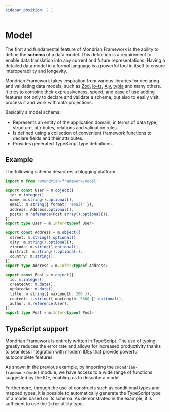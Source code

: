 ```yaml
---
sidebar_position: 2.1
---
```


# Model
The first and fundamental feature of Mondrian Framework is the ability to define the <strong>schema</strong> of a data model. This definition is a requirement to enable data translation into any current and future representations. Having a detailed data model in a formal language is a powerful tool in itself to ensure interoperability and longevity.

Mondrian Framework takes inspiration from various libraries for declaring and validating data models, such as [Zod](https://zod.dev/), [io-ts](https://github.com/gcanti/io-ts), [Ajv](https://ajv.js.org/), [typia](https://typia.io/) and many others. It tries to combine their expressiveness, speed, and ease of use adding features not only to declare and validate a schema, but also to easily visit, process it and work with data projections.

Basically a model schema:
- Represents an entity of the application domain, in terms of data type, structure, attributes, relations and validation rules.
- Is defined using a collection of convenient framework functions to declare fields and their attributes.
- Provides generated TypeScript type definitions.

## Example
The following schema describes a blogging platform:

```typescript
import m from '@mondrian-framework/model'

export const User = m.object({
  id: m.integer(),
  name: m.string().optional(),
  email: m.string({ format: 'email' }),
  address: Address.optional(),
  posts: m.reference(Post.array().optional()),
})
export type User = m.Infer<typeof User>

export const Address = m.object({
  street: m.string().optional(),
  city: m.string().optional(),
  zipcode: m.string().optional(),
  district: m.string().optional(),
  country: m.string(),
})
export type Address = m.Infer<typeof Address>

export const Post = m.object({
  id: m.integer(),
  createdAt: m.date(),
  updatedAt: m.date(),
  title: m.string({ maxLength: 200 }),
  content: t.string({ maxLength: 5000 }).optional(),
  author: m.reference(User),
})
export type Post = m.Infer<typeof Post>
```

## TypeScript support
Mondrian Framework is entirely written in TypeScript. The use of typing greatly reduces the error rate and allows for increased productivity thanks to seamless integration with modern IDEs that provide powerful autocomplete features.

As shown in the previous example, by importing the `@mondrian-framework/model` module, we have access to a wide range of functions suggested by the IDE, enabling us to describe a model.

Furthermore, through the use of constructs such as conditional types and mapped types, it is possible to automatically generate the TypeScript type of a model based on its schema. As demonstrated in the example, it is sufficient to use the `Infer` utility type.

